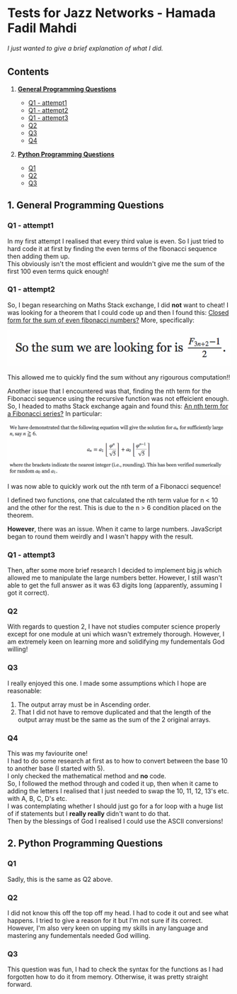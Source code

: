 # Tests for Jazz Networks - Hamada Fadil Mahdi
###### I just wanted to give a brief explanation of what I did.
## Contents

1. [__General Programming Questions__](#t1)
   * [Q1 - attempt1](#gq1-a1)
   * [Q1 - attempt2](#gq1-a2)
   * [Q1 - attempt3](#gq1-a3)
   * [Q2](#gq2)
   * [Q3](#gq3)
   * [Q4](#gq4)
   
2. [__Python Programming Questions__](#t2)
   * [Q1](#pq1)
   * [Q2](#pq2)
   * [Q3](#pq3)
    





## <a name="t1"> __1. General Programming Questions__</a>

### <a name="gq1-a1"> Q1 - attempt1</a>
   In my first attempt I realised that every third value is even.
   So I just tried to hard code it at first by finding the even terms of the fibonacci sequence then adding them up.  
   This obviously isn't the most efficient and wouldn't give me the sum of the first 100 even terms quick enough!
### <a name="gq1-a2"> Q1 - attempt2</a>
   So, I began researching on Maths Stack exchange, I did __not__ want to cheat! I was looking for a theorem that I could code up and then I found this: [Closed form for the sum of even fibonacci numbers?](https://math.stackexchange.com/questions/323058/closed-form-for-the-sum-of-even-fibonacci-numbers?utm_medium=organic&utm_source=google_rich_qa&utm_campaign=google_rich_qa) More, specifically:   
   
![alt text](https://github.com/HamadaFMahdi/Tests/blob/master/Screen%20Shot%202018-05-15%20at%2001.31.58.png?raw=true)
   
   This allowed me to quickly find the sum without any rigourous computation!!   
   
   Another issue that I encountered was that, finding the nth term for the Fibonacci sequence using the recursive function was not effeicient enough. So, I headed to maths Stack exchange again and found this: [An nth term for a Fibonacci series?](https://math.stackexchange.com/questions/2293750/an-nth-term-for-a-fibonacci-series) In particular:   
   
![alt text](https://github.com/HamadaFMahdi/Tests/blob/master/Screen%20Shot%202018-05-15%20at%2004.53.36.png?raw=true)

   I was now able to quickly work out the nth term of a Fibonacci sequence!  
   
   I defined two functions, one that calculated the nth term value for n < 10 and the other for the rest. This is due to the n > 6 condition placed on the theorem.  
   
   __However__, there was an issue. When it came to large numbers. JavaScript began to round them weirdly and I wasn't happy with the result.
### <a name="gq1-a3"> Q1 - attempt3</a>
   Then, after some more brief research I decided to implement big.js which allowed me to manipulate the large numbers better. However, I still wasn't able to get the full answer as it was 63 digits long (apparently, assuming I got it correct). 
### <a name="gq2"> Q2</a>
   With regards to question 2, I have not studies computer science properly except for one module at uni which wasn't extremely thorough. However, I am extremely keen on learning more and solidifying my fundementals God willing!
### <a name="gq3"> Q3</a>
   I really enjoyed this one. I made some assumptions which I hope are reasonable:  
1. The output array must be in Ascending order.
2. That I did not have to remove duplicated and that the length of the output array must be the same as the sum of the 2 original arrays.
### <a name="gq4"> Q4</a>
   This was my faviourite one!   
   I had to do some research at first as to how to convert between the base 10 to another base (I started with 5).  
   I only checked the mathematical method and __no__ code.  
   So, I followed the method through and coded it up, then when it came to adding the letters I realised that I just needed to swap the 10, 11, 12, 13's etc. with A, B, C, D's etc.  
   I was contemplating whether I should just go for a for loop with a huge list of if statements but I __really really__ didn't want to do that.  
   Then by the blessings of God I realised I could use the ASCII conversions!
## <a name="t2"> __2. Python Programming Questions__</a>

### <a name="pq1"> Q1</a>
   Sadly, this is the same as Q2 above.
### <a name="pq2"> Q2</a>
   I did not know this off the top off my head. I had to code it out and see what happens. I tried to give a reason for it but I'm not sure if its correct.  
   However, I'm also very keen on upping my skills in any language and mastering any fundementals needed God willing.
### <a name="pq3"> Q3</a>
   This question was fun, I had to check the syntax for the functions as I had forgotten how to do it from memory. Otherwise, it was pretty straight forward. 













